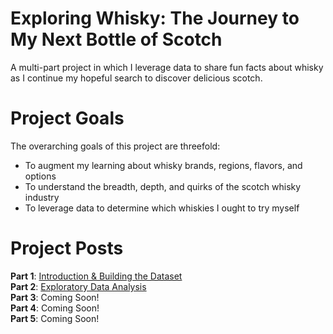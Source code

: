 # Exploring Whisky: The Journey to My Next Bottle of Scotch
A multi-part project in which I leverage data to share fun facts about whisky as I continue my hopeful search to discover delicious scotch. 

# Project Goals
The overarching goals of this project are threefold:

* To augment my learning about whisky brands, regions, flavors, and options
* To understand the breadth, depth, and quirks of the scotch whisky industry
* To leverage data to determine which whiskies I ought to try myself

# Project Posts
**Part 1**: [Introduction & Building the Dataset](https://bengreenwald.io/project/exploring-whisky-scotch-part1/)
<br>
**Part 2**: [Exploratory Data Analysis](https://bengreenwald.io/project/exploring-whisky-scotch-part2/)
<br>
**Part 3**: Coming Soon!
<br>
**Part 4**: Coming Soon!
<br>
**Part 5**: Coming Soon!
